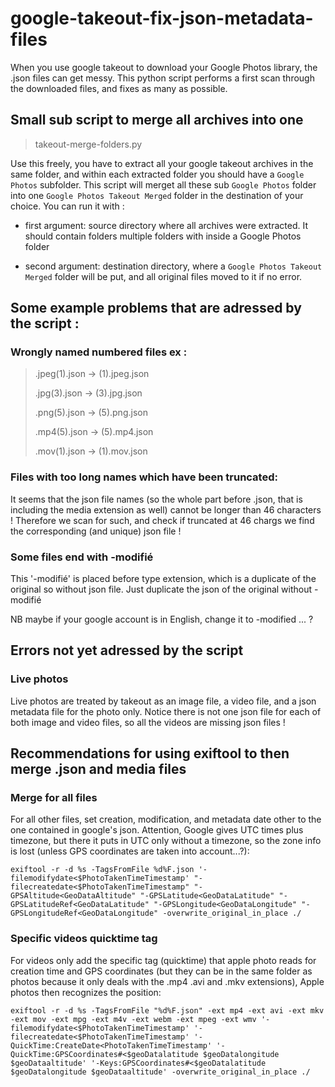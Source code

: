 # google-takeout-fix-json-metadata-files
When you use google takeout to download your Google Photos library, the .json files can get messy. This python script performs a first scan through the downloaded files, and fixes as many as possible. 


## Small sub script to merge all archives into one

> takeout-merge-folders.py

Use this freely, you have to extract all your google takeout archives in the same folder, and within each extracted folder you should have a `Google Photos` subfolder. This script will merget all these sub `Google Photos` folder into one `Google Photos Takeout Merged` folder in the destination of your choice. You can run it with :

- first argument: source directory where all archives were extracted. It should contain folders multiple folders with inside a Google Photos folder

- second argument: destination directory, where a
           `Google Photos Takeout Merged` folder will be put, and all original files moved to it if no error.


## Some example problems that are adressed by the script :

### Wrongly named numbered files ex :
>.jpeg(1).json ->  (1).jpeg.json
>
>.jpg(3).json  -> (3).jpg.json
>
>.png(5).json -> (5).png.json
>
>.mp4(5).json -> (5).mp4.json
>
>.mov(1).json -> (1).mov.json


### Files with too long names which have been truncated:

It seems that the json file names (so the whole part before .json, that is including the media extension as well) cannot be longer than 46 characters ! Therefore we scan for such, and check if truncated at 46 chargs we find the corresponding (and unique) json file ! 


### Some files end with -modifié

This '-modifié' is placed before type extension, which is a duplicate of the original so without json file. Just duplicate the json of the original without -modifié

NB maybe if your google account is in English, change it to -modified ... ?

## Errors not yet adressed by the script

### Live photos

Live photos are treated by takeout as an image file, a video file, and a json metadata file for the photo only. Notice there is not one json file for each of both image and video files, so all the videos are missing json files !

## Recommendations for using exiftool to then merge .json and media files

### Merge for all files

For all other files, set creation, modification, and metadata date other to the one contained in google's json. Attention, Google gives UTC times plus timezone, but there it puts in UTC only without a timezone, so the zone info is lost (unless GPS coordinates are taken into account...?):

`
exiftool -r -d %s -TagsFromFile %d%F.json '-filemodifydate<$PhotoTakenTimeTimestamp' "-filecreatedate<$PhotoTakenTimeTimestamp" "-GPSAltitude<GeoDataAltitude" "-GPSLatitude<GeoDataLatitude" "-GPSLatitudeRef<GeoDataLatitude" "-GPSLongitude<GeoDataLongitude" "-GPSLongitudeRef<GeoDataLongitude" -overwrite_original_in_place ./
`

### Specific videos quicktime tag

For videos only add the specific tag (quicktime) that apple photo reads for creation time and GPS coordinates (but they can be in the same folder as photos because it only deals with the .mp4 .avi and .mkv extensions), Apple photos then recognizes the position:

`
exiftool -r -d %s -TagsFromFile "%d%F.json" -ext mp4 -ext avi -ext mkv -ext mov -ext mpg -ext m4v -ext webm -ext mpeg -ext wmv '-filemodifydate<$PhotoTakenTimeTimestamp' '-filecreatedate<$PhotoTakenTimeTimestamp' '-QuickTime:CreateDate<PhotoTakenTimeTimestamp' '-QuickTime:GPSCoordinates#<$geoDatalatitude $geoDatalongitude $geoDataaltitude' '-Keys:GPSCoordinates#<$geoDatalatitude $geoDatalongitude $geoDataaltitude' -overwrite_original_in_place ./
`




